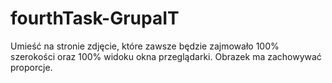 # fourthTask-GrupaIT

Umieść na stronie zdjęcie, które zawsze będzie zajmowało 100% szerokości oraz
100% widoku okna przeglądarki. Obrazek ma zachowywać proporcje.
